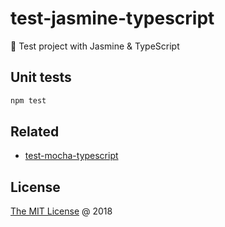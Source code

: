 # test-jasmine-typescript

:ledger: Test project with Jasmine & TypeScript

## Unit tests

```bash
npm test
```

## Related

* [test-mocha-typescript](https://github.com/piecioshka/test-mocha-typescript)

## License

[The MIT License](http://piecioshka.mit-license.org) @ 2018

